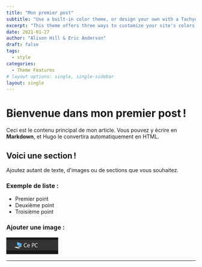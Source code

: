 ```yaml
---
title: "Mon premier post"
subtitle: "Use a built-in color theme, or design your own with a Tachyons palette or your own hex codes."
excerpt: "This theme offers three ways to customize your site's colors. Use one of 8 built-in color themes, or style your own palette using named colors from the Tachyons design system. You may also bring your own hex codes to make fully custom color palette that is all your own."
date: 2021-01-27
author: "Alison Hill & Eric Anderson"
draft: false
tags:
  - style
categories:
  - Theme Features
# layout options: single, single-sidebar
layout: single
---
```


# Bienvenue dans mon premier post !

Ceci est le contenu principal de mon article. Vous pouvez y écrire en **Markdown**, et Hugo le convertira automatiquement en HTML.

## Voici une section !

Ajoutez autant de texte, d'images ou de sections que vous souhaitez.

### Exemple de liste :

- Premier point
- Deuxième point
- Troisième point

### Ajouter une image :

![Une belle image](featured.jpg)

---
